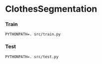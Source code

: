# ClothesSegmentation

### Train
```PYTHONPATH=. src/train.py```

### Test
```PYTHONPATH=. src/test.py```
